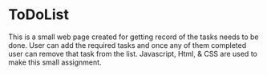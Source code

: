 # ToDoList

This is a small web page created for getting record of the tasks needs to be done. User can add the required tasks and once any of them completed user can remove that task from the list. Javascript, Html, & CSS are used to make this small assignment. 

